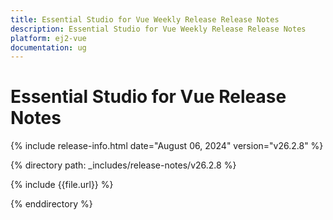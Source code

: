 ```yaml
---
title: Essential Studio for Vue Weekly Release Release Notes  
description: Essential Studio for Vue Weekly Release Release Notes  
platform: ej2-vue
documentation: ug
---
```


# Essential Studio for Vue  Release Notes  

{% include release-info.html date="August 06, 2024"  version="v26.2.8" %}

{% directory path: _includes/release-notes/v26.2.8 %}

{% include {{file.url}} %}

{% enddirectory %}
